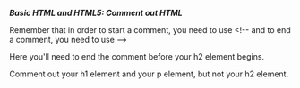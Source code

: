 ***Basic HTML and HTML5: Comment out HTML***

Remember that in order to start a comment, you need to use \<!-- and to end a comment, you need to use \-->

Here you'll need to end the comment before your h2 element begins.


Comment out your h1 element and your p element, but not your h2 element.
